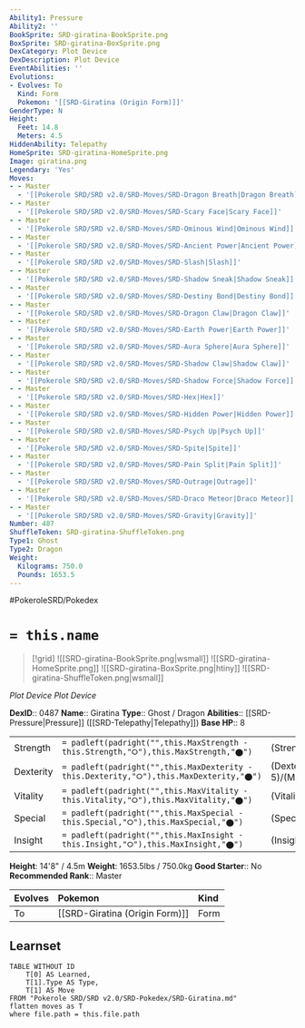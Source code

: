 ```yaml
---
Ability1: Pressure
Ability2: ''
BookSprite: SRD-giratina-BookSprite.png
BoxSprite: SRD-giratina-BoxSprite.png
DexCategory: Plot Device
DexDescription: Plot Device
EventAbilities: ''
Evolutions:
- Evolves: To
  Kind: Form
  Pokemon: '[[SRD-Giratina (Origin Form)]]'
GenderType: N
Height:
  Feet: 14.8
  Meters: 4.5
HiddenAbility: Telepathy
HomeSprite: SRD-giratina-HomeSprite.png
Image: giratina.png
Legendary: 'Yes'
Moves:
- - Master
  - '[[Pokerole SRD/SRD v2.0/SRD-Moves/SRD-Dragon Breath|Dragon Breath]]'
- - Master
  - '[[Pokerole SRD/SRD v2.0/SRD-Moves/SRD-Scary Face|Scary Face]]'
- - Master
  - '[[Pokerole SRD/SRD v2.0/SRD-Moves/SRD-Ominous Wind|Ominous Wind]]'
- - Master
  - '[[Pokerole SRD/SRD v2.0/SRD-Moves/SRD-Ancient Power|Ancient Power]]'
- - Master
  - '[[Pokerole SRD/SRD v2.0/SRD-Moves/SRD-Slash|Slash]]'
- - Master
  - '[[Pokerole SRD/SRD v2.0/SRD-Moves/SRD-Shadow Sneak|Shadow Sneak]]'
- - Master
  - '[[Pokerole SRD/SRD v2.0/SRD-Moves/SRD-Destiny Bond|Destiny Bond]]'
- - Master
  - '[[Pokerole SRD/SRD v2.0/SRD-Moves/SRD-Dragon Claw|Dragon Claw]]'
- - Master
  - '[[Pokerole SRD/SRD v2.0/SRD-Moves/SRD-Earth Power|Earth Power]]'
- - Master
  - '[[Pokerole SRD/SRD v2.0/SRD-Moves/SRD-Aura Sphere|Aura Sphere]]'
- - Master
  - '[[Pokerole SRD/SRD v2.0/SRD-Moves/SRD-Shadow Claw|Shadow Claw]]'
- - Master
  - '[[Pokerole SRD/SRD v2.0/SRD-Moves/SRD-Shadow Force|Shadow Force]]'
- - Master
  - '[[Pokerole SRD/SRD v2.0/SRD-Moves/SRD-Hex|Hex]]'
- - Master
  - '[[Pokerole SRD/SRD v2.0/SRD-Moves/SRD-Hidden Power|Hidden Power]]'
- - Master
  - '[[Pokerole SRD/SRD v2.0/SRD-Moves/SRD-Psych Up|Psych Up]]'
- - Master
  - '[[Pokerole SRD/SRD v2.0/SRD-Moves/SRD-Spite|Spite]]'
- - Master
  - '[[Pokerole SRD/SRD v2.0/SRD-Moves/SRD-Pain Split|Pain Split]]'
- - Master
  - '[[Pokerole SRD/SRD v2.0/SRD-Moves/SRD-Outrage|Outrage]]'
- - Master
  - '[[Pokerole SRD/SRD v2.0/SRD-Moves/SRD-Draco Meteor|Draco Meteor]]'
- - Master
  - '[[Pokerole SRD/SRD v2.0/SRD-Moves/SRD-Gravity|Gravity]]'
Number: 487
ShuffleToken: SRD-giratina-ShuffleToken.png
Type1: Ghost
Type2: Dragon
Weight:
  Kilograms: 750.0
  Pounds: 1653.5
---
```


#PokeroleSRD/Pokedex

# `= this.name`

> [!grid]
> ![[SRD-giratina-BookSprite.png|wsmall]]
> ![[SRD-giratina-HomeSprite.png]]
> ![[SRD-giratina-BoxSprite.png|htiny]]
> ![[SRD-giratina-ShuffleToken.png|wsmall]]


*Plot Device*
*Plot Device*

**DexID**:: 0487
**Name**:: Giratina
**Type**:: Ghost / Dragon
**Abilities**:: [[SRD-Pressure|Pressure]] ([[SRD-Telepathy|Telepathy]])
**Base HP**:: 8

|           |                                                                                        |                                          |
| --------- | -------------------------------------------------------------------------------------- | ---------------------------------------- |
| Strength  | `= padleft(padright("",this.MaxStrength - this.Strength,"⭘"),this.MaxStrength,"⬤")`    | (Strength::6)/(MaxStrength::6)   |
| Dexterity | `= padleft(padright("",this.MaxDexterity - this.Dexterity,"⭘"),this.MaxDexterity,"⬤")` | (Dexterity:: 5)/(MaxDexterity::5) |
| Vitality  | `= padleft(padright("",this.MaxVitality - this.Vitality,"⭘"),this.MaxVitality,"⬤")`    | (Vitality::7)/(MaxVitality::7)   |
| Special   | `= padleft(padright("",this.MaxSpecial - this.Special,"⭘"),this.MaxSpecial,"⬤")`       | (Special::6)/(MaxSpecial::6)     |
| Insight   | `= padleft(padright("",this.MaxInsight - this.Insight,"⭘"),this.MaxInsight,"⬤")`       | (Insight::7)/(MaxInsight::7)     |

**Height**: 14'8" / 4.5m
**Weight**: 1653.5lbs / 750.0kg
**Good Starter**:: No
**Recommended Rank**:: Master

| Evolves   | Pokemon                        | Kind   |
|:----------|:-------------------------------|:-------|
| To        | [[SRD-Giratina (Origin Form)]] | Form   |

## Learnset

```dataview
TABLE WITHOUT ID
    T[0] AS Learned,
    T[1].Type AS Type,
    T[1] AS Move
FROM "Pokerole SRD/SRD v2.0/SRD-Pokedex/SRD-Giratina.md"
flatten moves as T
where file.path = this.file.path
```
